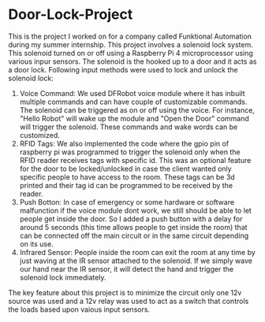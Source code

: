# Door-Lock-Project

This is the project I worked on for a company called Funktional Automation during my summer internship. This project involves a solenoid lock system. This solenoid turned on or off using a Raspberry Pi 4 microprocessor using various inpur sensors. The solenoid is the hooked up to a door and it acts as a door lock. Following input methods were used to lock and 
unlock the solenoid lock:
1. Voice Command:
   We used DFRobot voice module where it has inbuilt multiple commands and can have couple of customizable commands. The solenoid can be triggered as on or off using the voice. For instance, "Hello Robot" will wake up the module and "Open the Door" command will trigger the solenoid. These commands and wake words can be customized.
2. RFID Tags:
   We also implemented the code where the gpio pin of raspberry pi was programmed to trigger the solenoid only when the RFID reader receives tags with specific id. This was an optional feature for the door to be locked/unlocked in case the client wanted only specific people to have access to the room. These tags can be 3d printed and their tag id can be programmed
   to be received by the reader.
4. Push Botton:
   In case of emergency or some hardware or software malfunction if the voice module dont work, we still should be able to let people get inside the door. So I added a push button with a delay for around 5 seconds (this time allows people to get inside the room) that can be connected off the main circuit or in the same circuit depending on its use.
5. Infrared Sensor:
    People inside the room can exit the room at any time by just waving at the IR sensor attached to the solenoid. If we simply wave our hand near the IR sensor, it will detect the hand and trigger the solenoid lock immediately.

The key feature about this project is to minimize the circuit only one 12v source was used and a 12v relay was used to act as a switch that controls the loads based upon vaious input sensors.
